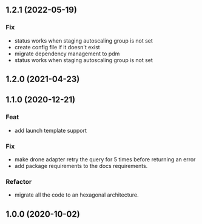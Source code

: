 ## 1.2.1 (2022-05-19)

### Fix

- status works when staging autoscaling group is not set
- create config file if it doesn't exist
- migrate dependency management to pdm
- status works when staging autoscaling group is not set

## 1.2.0 (2021-04-23)

## 1.1.0 (2020-12-21)

### Feat

- add launch template support

### Fix

- make drone adapter retry the query for 5 times before returning an error
- add package requirements to the docs requirements.

### Refactor

- migrate all the code to an hexagonal architecture.

## 1.0.0 (2020-10-02)
